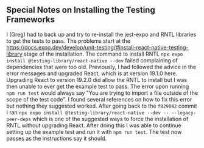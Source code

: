 ## Special Notes on Installing the Testing Frameworks

I (Greg) had to back up and try to re-install the jest-expo and RNTL libraries to get the tests to pass. The problems start at the https://docs.expo.dev/develop/unit-testing/#install-react-native-testing-library stage of the installation. The command to install RNTL `npx expo install @testing-library/react-native --dev` failed complaining of dependencies that were too old. Previously, I had followed the advice in the error messages and upgraded React, which is at version 19.1.0 here. Upgrading React to version 19.2.0 did allow the RNTL to install but I was then unable to ever get the example test to pass. The error upon running `npm run test` would always say "You are trying to import a file outside of the scope of the test code". I found several references on how to fix this error but nothing they suggested worked. After going back to the `f829042` commit I ran `npx expo install @testing-library/react-native --dev -- --legacy-peer-deps` which is one of the suggested ways to force the installation of RNTL without upgrading React. After doing this I was able to continue setting up the example test and run it with `npm run test`. The test now passes as the instructions say it should.